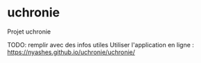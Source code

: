 # uchronie
Projet uchronie

TODO: remplir avec des infos utiles
Utiliser l'application en ligne : https://nyashes.github.io/uchronie/uchronie/
